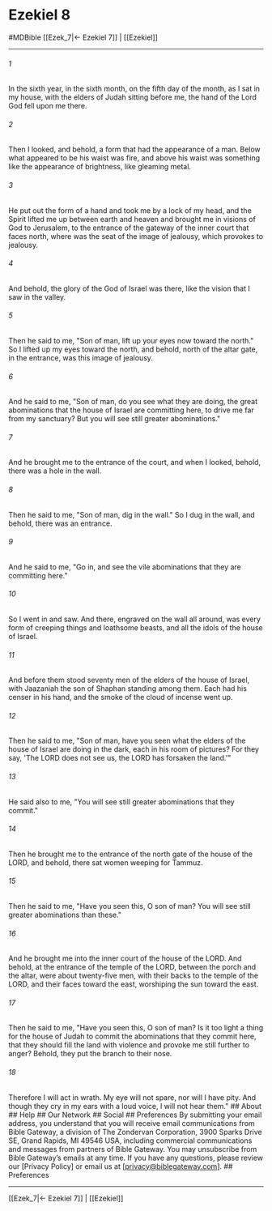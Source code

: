 # Ezekiel 8
#MDBible
[[Ezek_7|← Ezekiel 7]] | [[Ezekiel]]

***


###### 1 
In the sixth year, in the sixth month, on the fifth day of the month, as I sat in my house, with the elders of Judah sitting before me, the hand of the Lord God fell upon me there. 

###### 2 
Then I looked, and behold, a form that had the appearance of a man. Below what appeared to be his waist was fire, and above his waist was something like the appearance of brightness, like gleaming metal. 

###### 3 
He put out the form of a hand and took me by a lock of my head, and the Spirit lifted me up between earth and heaven and brought me in visions of God to Jerusalem, to the entrance of the gateway of the inner court that faces north, where was the seat of the image of jealousy, which provokes to jealousy. 

###### 4 
And behold, the glory of the God of Israel was there, like the vision that I saw in the valley. 

###### 5 
Then he said to me, "Son of man, lift up your eyes now toward the north." So I lifted up my eyes toward the north, and behold, north of the altar gate, in the entrance, was this image of jealousy. 

###### 6 
And he said to me, "Son of man, do you see what they are doing, the great abominations that the house of Israel are committing here, to drive me far from my sanctuary? But you will see still greater abominations." 

###### 7 
And he brought me to the entrance of the court, and when I looked, behold, there was a hole in the wall. 

###### 8 
Then he said to me, "Son of man, dig in the wall." So I dug in the wall, and behold, there was an entrance. 

###### 9 
And he said to me, "Go in, and see the vile abominations that they are committing here." 

###### 10 
So I went in and saw. And there, engraved on the wall all around, was every form of creeping things and loathsome beasts, and all the idols of the house of Israel. 

###### 11 
And before them stood seventy men of the elders of the house of Israel, with Jaazaniah the son of Shaphan standing among them. Each had his censer in his hand, and the smoke of the cloud of incense went up. 

###### 12 
Then he said to me, "Son of man, have you seen what the elders of the house of Israel are doing in the dark, each in his room of pictures? For they say, 'The LORD does not see us, the LORD has forsaken the land.'" 

###### 13 
He said also to me, "You will see still greater abominations that they commit." 

###### 14 
Then he brought me to the entrance of the north gate of the house of the LORD, and behold, there sat women weeping for Tammuz. 

###### 15 
Then he said to me, "Have you seen this, O son of man? You will see still greater abominations than these." 

###### 16 
And he brought me into the inner court of the house of the LORD. And behold, at the entrance of the temple of the LORD, between the porch and the altar, were about twenty-five men, with their backs to the temple of the LORD, and their faces toward the east, worshiping the sun toward the east. 

###### 17 
Then he said to me, "Have you seen this, O son of man? Is it too light a thing for the house of Judah to commit the abominations that they commit here, that they should fill the land with violence and provoke me still further to anger? Behold, they put the branch to their nose. 

###### 18 
Therefore I will act in wrath. My eye will not spare, nor will I have pity. And though they cry in my ears with a loud voice, I will not hear them." ## About ## Help ## Our Network ## Social ## Preferences By submitting your email address, you understand that you will receive email communications from Bible Gateway, a division of The Zondervan Corporation, 3900 Sparks Drive SE, Grand Rapids, MI 49546 USA, including commercial communications and messages from partners of Bible Gateway. You may unsubscribe from Bible Gateway&rsquo;s emails at any time. If you have any questions, please review our [Privacy Policy] or email us at [privacy@biblegateway.com]. ## Preferences

***

[[Ezek_7|← Ezekiel 7]] | [[Ezekiel]]
